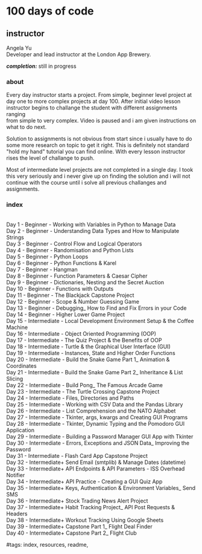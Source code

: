 # 100 days of code
## instructor
Angela Yu\
Developer and lead instructor at the London App Brewery.

**_completion:_** still in progress

### about
Every day instructor starts a project. From simple, beginner level project at  
day one to more complex projects at day 100. After initial video lesson  
instructor begins to challange the student with different assignments ranging  
from simple to very complex. Video is paused and i am given instructions on  
what to do next.  

Solution to assignments is not obvious from start since i usually have to do  
some more research on topic to get it right. This is definitely not standard  
"hold my hand" tutorial you can find online. With every lesson instructor  
rises the level of challange to push.  

Most of intermediate level projects are not completed in a single day. I took  
this very seriously and i never give up on finding the solution and i will not  
continue with the course until i solve all previous challanges and assignments.  


### index
<br>Day 1 - Beginner - Working with Variables in Python to Manage Data
<br>Day 2 - Beginner - Understanding Data Types and How to Manipulate Strings
<br>Day 3 - Beginner - Control Flow and Logical Operators
<br>Day 4 - Beginner - Randomisation and Python Lists
<br>Day 5 - Beginner - Python Loops
<br>Day 6 - Beginner - Python Functions & Karel
<br>Day 7 - Beginner - Hangman
<br>Day 8 - Beginner - Function Parameters & Caesar Cipher
<br>Day 9 - Beginner - Dictionaries, Nesting and the Secret Auction
<br>Day 10 - Beginner - Functions with Outputs
<br>Day 11 - Beginner - The Blackjack Capstone Project
<br>Day 12 - Beginner - Scope & Number Guessing Game
<br>Day 13 - Beginner - Debugging_ How to Find and Fix Errors in your Code
<br>Day 14 - Beginner - Higher Lower Game Project
<br>Day 15 - Intermediate - Local Development Environment Setup & the Coffee Machine
<br>Day 16 - Intermediate - Object Oriented Programming (OOP)
<br>Day 17 - Intermediate - The Quiz Project & the Benefits of OOP
<br>Day 18 - Intermediate - Turtle & the Graphical User Interface (GUI)
<br>Day 19 - Intermediate - Instances, State and Higher Order Functions
<br>Day 20 - Intermediate - Build the Snake Game Part 1_ Animation & Coordinates
<br>Day 21 - Intermediate - Build the Snake Game Part 2_ Inheritance & List Slicing
<br>Day 22 - Intermediate - Build Pong_ The Famous Arcade Game
<br>Day 23 - Intermediate - The Turtle Crossing Capstone Project
<br>Day 24 - Intermediate - Files, Directories and Paths
<br>Day 25 - Intermediate - Working with CSV Data and the Pandas Library
<br>Day 26 - Intermediate - List Comprehension and the NATO Alphabet
<br>Day 27 - Intermediate - Tkinter, args, kwargs and Creating GUI Programs
<br>Day 28 - Intermediate - Tkinter, Dynamic Typing and the Pomodoro GUI Application
<br>Day 29 - Intermediate - Building a Password Manager GUI App with Tkinter
<br>Day 30 - Intermediate - Errors, Exceptions and JSON Data_ Improving the Password
<br>Day 31 - Intermediate - Flash Card App Capstone Project
<br>Day 32 - Intermediate+ Send Email (smtplib) & Manage Dates (datetime)
<br>Day 33 - Intermediate+ API Endpoints & API Parameters - ISS Overhead Notifier
<br>Day 34 - Intermediate+ API Practice - Creating a GUI Quiz App
<br>Day 35 - Intermediate+ Keys, Authentication & Environment Variables_ Send SMS
<br>Day 36 - Intermediate+ Stock Trading News Alert Project
<br>Day 37 - Intermediate+ Habit Tracking Project_ API Post Requests & Headers
<br>Day 38 - Intermediate+ Workout Tracking Using Google Sheets
<br>Day 39 - Intermediate+ Capstone Part 1_ Flight Deal Finder
<br>Day 40 - Intermediate+ Capstone Part 2_ Flight Club






#tags: index, resources, readme,
